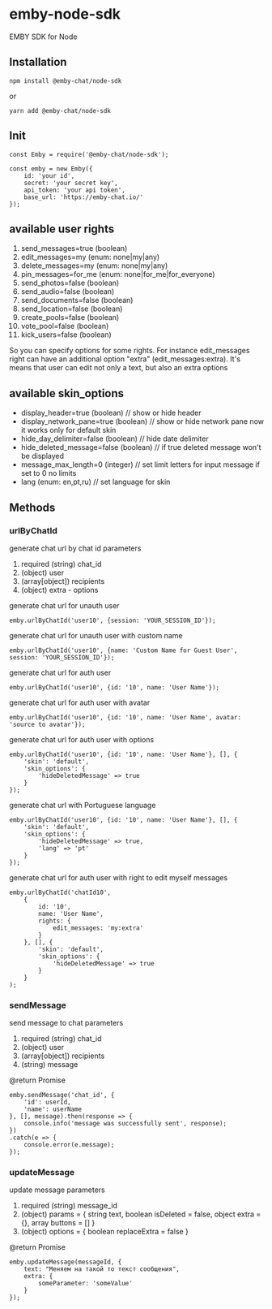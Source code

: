 # emby-node-sdk
EMBY SDK for Node

## Installation

    npm install @emby-chat/node-sdk
or

    yarn add @emby-chat/node-sdk

## Init

    const Emby = require('@emby-chat/node-sdk');

    const emby = new Emby({
        id: 'your id',
        secret: 'your secret key',
        api_token: 'your api token',
        base_url: 'https://emby-chat.io/'
    });

## available user rights

1. send_messages=true (boolean)
2. edit_messages=my (enum: none|my|any)
3. delete_messages=my (enum: none|my|any)
4. pin_messages=for_me (enum: none|for_me|for_everyone)
5. send_photos=false (boolean)
6. send_audio=false (boolean)
7. send_documents=false (boolean)
8. send_location=false (boolean)
9. create_pools=false (boolean)
10. vote_pool=false (boolean)
11. kick_users=false (boolean)

So you can specify options for some rights.
For instance edit_messages right can have an additional option "extra" (edit_messages:extra).
It's means that user can edit not only a text, but also an extra options


## available skin_options

- display_header=true (boolean) // show or hide header
- display_network_pane=true (boolean) // show or hide network pane now it works only for default skin
- hide_day_delimiter=false (boolean) // hide date delimiter
- hide_deleted_message=false (boolean) // if true deleted message won't be displayed
- message_max_length=0 (integer) // set limit letters for input message if set to 0 no limits
- lang (enum: en,pt,ru) // set language for skin

## Methods

### urlByChatId
generate chat url by chat id
parameters
1. required (string) chat_id
2. (object) user
3. (array[object]) recipients
4. (object) extra - options

generate chat url for unauth user

    emby.urlByChatId('user10', {session: 'YOUR_SESSION_ID'});

generate chat url for unauth user with custom name

    emby.urlByChatId('user10', {name: 'Custom Name for Guest User', session: 'YOUR_SESSION_ID'});

generate chat url for auth user

    emby.urlByChatId('user10', {id: '10', name: 'User Name'});

generate chat url for auth user with avatar

    emby.urlByChatId('user10', {id: '10', name: 'User Name', avatar: 'source to avatar'});

generate chat url for auth user with options

    emby.urlByChatId('user10', {id: '10', name: 'User Name'}, [], {
        'skin': 'default',
        'skin_options': {
            'hideDeletedMessage' => true
        }
    });

generate chat url with Portuguese language

    emby.urlByChatId('user10', {id: '10', name: 'User Name'}, [], {
        'skin': 'default',
        'skin_options': {
            'hideDeletedMessage' => true,
            'lang' => 'pt'
        }
    });

generate chat url for auth user with right to edit myself messages

    emby.urlByChatId('chatId10',
        {
            id: '10',
            name: 'User Name',
            rights: {
                edit_messages: 'my:extra'
            }
        }, [], {
            'skin': 'default',
            'skin_options': {
                'hideDeletedMessage' => true
            }
        }
    );

###  sendMessage
send message to chat
parameters
1. required (string) chat_id
2. (object) user
3. (array[object]) recipients
4. (string) message

@return Promise

    emby.sendMessage('chat_id', {
        'id': userId,
        'name': userName
    }, [], message).then(response => {
        console.info('message was successfully sent', response);
    })
    .catch(e => {
        console.error(e.message);
    });

###  updateMessage
update message
parameters
1. required (string) message_id
2. (object) params = { string text, boolean isDeleted = false, object extra = {}, array buttons = [] }
3. (object) options = { boolean replaceExtra = false }

@return Promise

    emby.updateMessage(messageId, {
        text: "Меняем на такой то текст сообщения",
        extra: {
            someParameter: 'someValue'
        }
    });

    